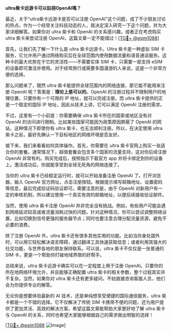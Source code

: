 **ultra紫卡远游卡可以註冊OpenAI嗎？**

最近，关于“ultra紫卡远游卡是否可以注册 OpenAI”这个问题，成了不少朋友讨论的热点。作为一个经常关注科技动态的人，我决定深入研究一下这个问题，并为大家详细解答。如果你对 ultra 紫卡和 OpenAI 的关系感兴趣，或者正在考虑购买 ultra 紫卡来尝试注册 OpenAI，这篇文章一定不能错过！[[TG💪+ @esim1088](https://t.me/s/esim1088)]

首先，让我们先了解一下什么是 ultra 紫卡远游卡。Ultra 紫卡是一种虚拟 SIM 卡服务，它允许用户通过网络购买后在全球范围内使用数据流量和语音通话服务。这种卡的最大优势在于它的灵活性——不需要实体 SIM 卡，只需要一部支持 eSIM 的设备即可激活并使用。对于经常旅行或需要多国漫游的人来说，这是一个非常方便的选择。

那么问题来了，既然 ultra 紫卡能提供全球范围内的网络连接，那它能不能用来注册 OpenAI 呢？答案是：**理论上是可以的**。OpenAI 的注册过程并不限制用户的地理位置，只要你有一个可用的 IP 地址，就可以完成注册。而 ultra 紫卡提供的正是一个稳定的国际 IP 地址，因此从技术上讲，它可以满足 OpenAI 注册的需求。

不过，这里有一个小前提：你需要确保 ultra 紫卡所在的国家或地区没有对 OpenAI 的访问进行限制。比如某些国家可能因为政策原因屏蔽了 OpenAI 的网站，这种情况下即使你有 ultra 紫卡，也无法顺利注册。所以，在决定使用 ultra 紫卡之前，最好先确认一下目标地区的网络环境是否友好。

接下来，我们来看看如何具体操作。首先，你需要在 ultra 紫卡官网上购买一张适合你的套餐。通常情况下，超值套餐会包含多个国家的流量支持，这对你后续注册 OpenAI 非常有利。购买完成后，按照指示下载官方 app 并将卡绑定到你的设备上。激活成功后，你就能享受到全球无死角的网络连接了。

当你的 ultra 紫卡已经稳定运行时，就可以开始准备注册 OpenAI 了。打开浏览器，输入 OpenAI 官方网址，点击注册按钮。根据提示填写邮箱地址、设置密码等信息，最后完成验证码验证即可。需要注意的是，由于 OpenAI 对新用户有一定的审核机制，所以建议使用一个真实有效的邮箱地址，以便后续接收验证邮件。

当然，使用 ultra 紫卡注册 OpenAI 并非完全没有挑战。例如，有些用户可能会遇到网络延迟较高或者流量消耗过快的问题。针对这种情况，你可以尝试调整网络设置，比如切换到信号更强的服务器节点；同时也要注意合理分配流量资源，避免不必要的浪费。

除了注册 OpenAI 外，ultra 紫卡还有很多其他实用的功能。比如当你身处国外时，可以用它轻松解决语言障碍，通过翻译工具快速获取信息；或者利用其强大的社交功能，与世界各地的朋友保持联系。可以说，ultra 紫卡不仅仅是一张普通的 SIM 卡，更是一个帮助你打破地域界限的好帮手。

总结来说，ultra 紫卡远游卡确实可以在一定程度上用于注册 OpenAI。只要你的所在地网络环境允许，并且能够正确配置 ultra 紫卡的相关参数，整个过程其实并不复杂。当然，如果你对 ultra 紫卡还有更多疑问，不妨直接咨询客服人员，他们会为你提供专业的解答。

无论你是想要体验最新的 AI 技术，还是单纯想享受便捷的国际通信服务，ultra 紫卡都是一个不错的选择。它不仅解决了传统 SIM 卡携带不便的问题，还为用户提供了更加灵活、高效的解决方案。希望这篇文章能帮助大家更好地了解 ultra 紫卡与 OpenAI 的关系，同时也希望大家能够根据自己的需求做出明智的选择！

[[TG💪+ @esim1088](https://t.me/s/esim1088) ![Image](https://i.postimg.cc/4NQfJmqS/Snipaste-2025-05-13-00-14-12.png)]